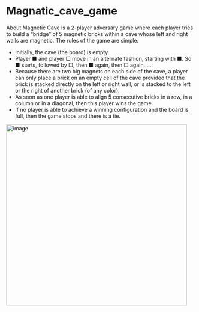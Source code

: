 # Magnatic_cave_game
About Magnetic Cave is a 2-player adversary game where each player tries to build a “bridge” of 5 magnetic bricks within a cave whose left and right walls are magnetic.
The rules of the game are simple:
- Initially, the cave (the board) is empty.
- Player ■ and player □ move in an alternate fashion, starting with ■. So ■ starts, followed by □, then ■ again,
then □ again, ...
- Because there are two big magnets on each side of the cave, a player can only place a brick on an empty cell
of the cave provided that the brick is stacked directly on the left or right wall, or is stacked to the left or the
right of another brick (of any color).
- As soon as one player is able to align 5 consecutive bricks in a row, in a column or in a diagonal, then this
player wins the game.
- If no player is able to achieve a winning configuration and the board is full, then the game stops and there is a tie.
<img width="482" alt="image" src="https://github.com/Nsralla/Magnatic_cave_game/assets/122102030/938253a5-0014-47e6-82e0-428013911760">
